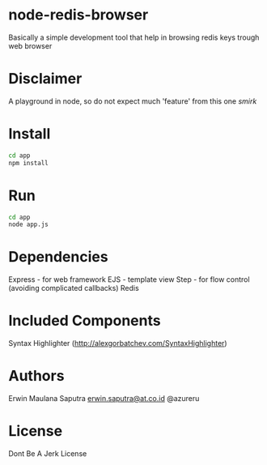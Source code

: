node-redis-browser
==================

Basically a simple development tool that help in browsing redis keys trough web browser

# Disclaimer
A playground in node, so do not expect much 'feature' from this one *smirk*

# Install
```bash
cd app
npm install
```

# Run
```bash
cd app
node app.js
```

# Dependencies
Express - for web framework
EJS  - template view
Step - for flow control (avoiding complicated callbacks)
Redis

# Included Components
Syntax Highlighter (http://alexgorbatchev.com/SyntaxHighlighter)

# Authors
Erwin Maulana Saputra <erwin.saputra@at.co.id> @azureru

# License
Dont Be A Jerk License
